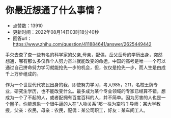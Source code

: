 # 你最近想通了什么事情？
- 点赞数：13910
- 更新时间：2022年08月14日03时18分40秒
- 回答url：https://www.zhihu.com/question/411884641/answer/2625449442
<body>
 <p data-pid="coMwbTE4">手欠去查了查一些有名的科学家的父亲,母亲，配偶，岳父岳母的学历出身，突然想通，哪有那么多仅靠个人努力奋斗就能改变的命运，中国的高考是唯一一个可以通过自己拼命努力学习就能抢先一步的机会，但，仅仅是抢先一步，而人生是由成千上万步组成的。</p>
 <p data-pid="qu97Ol4E">作为一个世世代代农民出身的我，即使努力学习，考入985，211，名校王牌专业，研究生学历，也不能改变什么。最多成为某个专业领域的专家已经算不错，想成为一个了不起的人，或者配拥有百度百科的人，并不简单。因为厉害的人也是一个圈子，你能想象一个很牛逼的人在“人物关系”那一栏为空吗？导师：某大学教授，父亲：农民，母亲：农民，配偶：某公司职工，好友：某车间工人。</p>
</body>